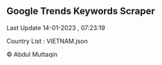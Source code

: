 

## Google Trends Keywords Scraper 
 
Last Update 14-01-2023 , 07:23:19

Country List :
VIETNAM.json



© Abdul Muttaqin 
